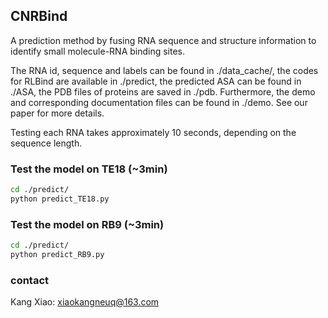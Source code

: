 ## CNRBind

A prediction method by fusing RNA sequence and structure information to identify small molecule-RNA binding sites. 

The RNA id, sequence and labels can be found in ./data_cache/, the codes for RLBind are available in ./predict, the predicted ASA can be found in ./ASA, the PDB files of proteins are saved in ./pdb. Furthermore, the demo and corresponding documentation files can be found in ./demo. See our paper for more details.

Testing each RNA takes approximately 10 seconds, depending on the sequence length.

### Test the model on TE18 (~3min)

```bash
cd ./predict/
python predict_TE18.py
```
### Test the model on RB9 (~3min)
```bash
cd ./predict/
python predict_RB9.py
```
### contact
Kang Xiao: xiaokangneuq@163.com
